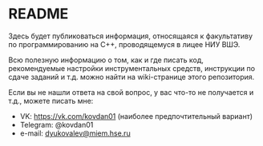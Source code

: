 # README

Здесь будет публиковаться информация, относящаяся к факультативу по программированию на C++, проводящемуся в лицее НИУ ВШЭ.

Всю полезную информацию о том, как и где писать код, рекомендуемые настройки инструментальных средств, инструкции по сдаче заданий и т.д. можно найти на wiki-странице этого репозитория.

Если вы не нашли ответа на свой вопрос, у вас что-то не получается и т.д., можете писать мне:

- VK: https://vk.com/kovdan01 (наиболее предпочтительный вариант)
- Telegram: @kovdan01
- e-mail: dyukovalev@miem.hse.ru